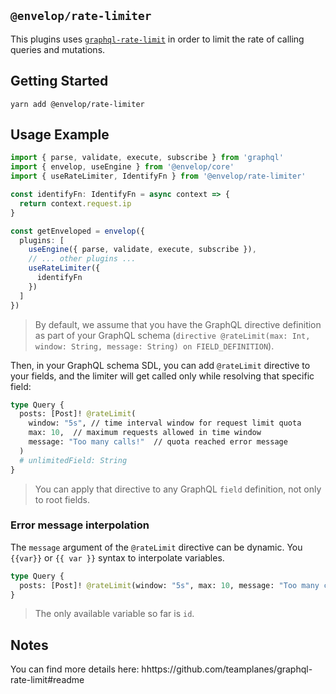 ## `@envelop/rate-limiter`

This plugins uses [`graphql-rate-limit`](https://github.com/teamplanes/graphql-rate-limit#readme) in order to limit the rate of calling queries and mutations.

## Getting Started

```
yarn add @envelop/rate-limiter
```

## Usage Example

```ts
import { parse, validate, execute, subscribe } from 'graphql'
import { envelop, useEngine } from '@envelop/core'
import { useRateLimiter, IdentifyFn } from '@envelop/rate-limiter'

const identifyFn: IdentifyFn = async context => {
  return context.request.ip
}

const getEnveloped = envelop({
  plugins: [
    useEngine({ parse, validate, execute, subscribe }),
    // ... other plugins ...
    useRateLimiter({
      identifyFn
    })
  ]
})
```

> By default, we assume that you have the GraphQL directive definition as part of your GraphQL schema (`directive @rateLimit(max: Int, window: String, message: String) on FIELD_DEFINITION`).

Then, in your GraphQL schema SDL, you can add `@rateLimit` directive to your fields, and the limiter will get called only while resolving that specific field:

```graphql
type Query {
  posts: [Post]! @rateLimit(
    window: "5s", // time interval window for request limit quota
    max: 10,  // maximum requests allowed in time window
    message: "Too many calls!"  // quota reached error message
  )
  # unlimitedField: String
}
```

> You can apply that directive to any GraphQL `field` definition, not only to root fields.

### Error message interpolation

The `message` argument of the `@rateLimit` directive can be dynamic. You `{{var}}` or `{{ var }}` syntax to interpolate variables.

```graphql
type Query {
  posts: [Post]! @rateLimit(window: "5s", max: 10, message: "Too many calls made by {{ id }}")
}
```

> The only available variable so far is `id`.

## Notes

You can find more details here: hhttps://github.com/teamplanes/graphql-rate-limit#readme
